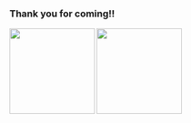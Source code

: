 ### Thank you for coming!!
<a href="https://github.com/raimirarara">
  <img align="left" height="150px" src="https://github-readme-stats.vercel.app/api?username=raimirarara&count_private=true&show_icons=true&theme=tokyonight" />
</a>

<a href="https://github.com/shuntatakemoto">
  <img align="left" height="150px" src="https://github-readme-stats.vercel.app/api/top-langs/?username=raimirarara&layout=compact&theme=tokyonight" />
</a>

<!-- <a href="https://github.com/shuntatakemoto">
  <img align="left" height="150px" src="https://github-readme-stats.vercel.app/api/top-langs/?username=raimirarara" />
</a>
 -->
